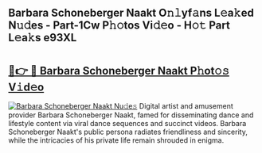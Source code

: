 ## Barbara Schoneberger Naakt O𝚗𝚕yf𝚊ns L𝚎a𝚔ed N𝚞𝚍es - Part-1Cw P𝚑𝚘tos Vi𝚍𝚎o - H𝚘𝚝 Part L𝚎a𝚔s e93XL

# <h2><a href="http://kf05jv.oniu.top/?m=Barbara+Schoneberger+Naakt">🔗👉 🔴 Barbara Schoneberger Naakt P𝚑ot𝚘𝚜 V𝚒d𝚎o</a></h2>

[![Barbara Schoneberger Naakt Nu𝚍e𝚜](https://i.imgur.com/0qMVB7G.gif)](http://kf05jv.oniu.top/?m=Barbara+Schoneberger+Naakt)
Digital artist and amusement provider Barbara Schoneberger Naakt, famed for disseminating dance and lifestyle content via viral dance sequences and succinct videos. Barbara Schoneberger Naakt's public persona radiates friendliness and sincerity, while the intricacies of his private life remain shrouded in enigma.  
